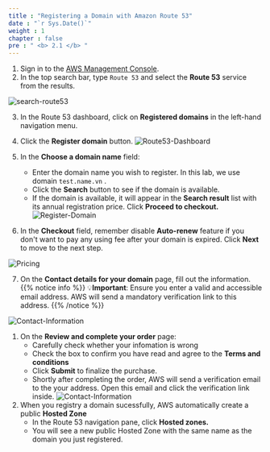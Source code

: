 ```yaml
---
title : "Registering a Domain with Amazon Route 53"
date : "`r Sys.Date()`"
weight : 1
chapter : false
pre : " <b> 2.1 </b> "
---
```

1. Sign in to the [AWS Management Console](https://aws.amazon.com/console/).
2. In the top search bar, type `Route 53` and select the **Route 53** service from the results.

![search-route53](/images/2-Preparation/2.1-RegisterDomain/01-searchRoute53.png)


3. In the Route 53 dashboard, click on **Registered domains** in the left-hand navigation menu.
4. Click the **Register domain** button.
![Route53-Dashboard](/images/2-Preparation/2.1-RegisterDomain/02-Route53Dashboard.png)

5. In the **Choose a domain name** field:
    - Enter the domain name you wish to register. In this lab, we use domain `test.name.vn` .
    - Click the **Search** button to see if the domain is available.
    - If the domain is available, it will appear in the **Search result** list with its annual registration price. Click **Proceed to checkout.**
![Register-Domain](/images/2-Preparation/2.1-RegisterDomain/03-RegisterDomains.png)
6. In the **Checkout** field, remember disable **Auto-renew** feature if you don't want to pay any using fee after your domain is expired. Click **Next** to move to the next step.

![Pricing](/images/2-Preparation/2.1-RegisterDomain/04-CheckoutPricing.png)

7. On the **Contact details for your domain** page, fill out the information.
    {{% notice info %}} 💡**Important**: Ensure you enter a valid and accessible email address. AWS will send a mandatory verification link to this address.
    {{% /notice %}}

![Contact-Information](/images/2-Preparation/2.1-RegisterDomain/05-ContactInfo.png)

1. On the **Review and complete your order** page:
    - Carefully check whether your infomation is wrong
    - Check the box to confirm you have read and agree to the **Terms and conditions** 
    - Click **Submit** to finalize the purchase.
    - Shortly after completing the order, AWS will send a verification email to the your address. Open this email and click the verification link inside.
![Contact-Information](/images/2-Preparation/2.1-RegisterDomain/06-ReviewInfo.png)
1. When you registry a domain sucessfully, AWS automatically create a public **Hosted Zone** 
    - In the Route 53 navigation pane, click **Hosted zones.**
    - You will see a new public Hosted Zone with the same name as the domain you just registered.